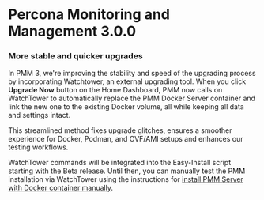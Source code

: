 # Percona Monitoring and Management 3.0.0

### More stable and quicker upgrades

In PMM 3, we're improving the stability and speed of the upgrading process by incorporating Watchtower, an external upgrading tool. When you click **Upgrade Now** button on the Home Dashboard, PMM now calls on WatchTower to automatically replace the PMM Docker Server container and link the new one to the existing Docker volume, all while keeping all data and settings intact.

This streamlined method fixes upgrade glitches, ensures a smoother experience for Docker, Podman, and OVF/AMI setups and enhances our testing workflows.

WatchTower commands will be integrated into the Easy-Install script starting with the Beta release. Until then, you can manually test the PMM installation via WatchTower using the instructions for [install PMM Server with Docker container manually](../install-pmm/install-pmm-server/index.md).